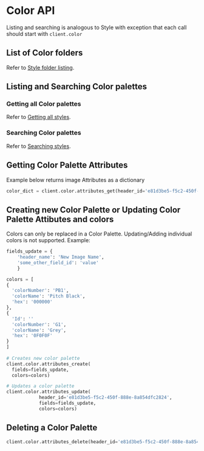 # Color API
Listing and searching is analogous to Style with exception that each call should start with `client.color`
## List of Color folders
Refer to [Style folder listing](./040-style-api.md#list-of-style-folders).
## Listing and Searching Color palettes
### Getting all Color palettes
Refer to [Getting all styles](./040-style-api.md#getting-all-styles).
### Searching Color palettes
Refer to [Searching styles](./040-style-api.md#searching-styles).

## Getting Color Palette Attributes

Example below returns image Attributes as a dictionary

```python
color_dict = client.color.attributes_get(header_id='e81d3be5-f5c2-450f-888e-8a854dfc2824')
```

## Creating new Color Palette or Updating Color Palette Attibutes and colors
Colors can only be replaced in a Color Palette. Updating/Adding individual colors is not supported.
Example:
```python
fields_update = {
    'header_name': 'New Image Name',
    'some_other_field_id': 'value'
    }

colors = [
{
  'colorNumber': 'PB1',
  'colorName': 'Pitch Black',
  'hex': '000000'
},
{
  'Id': ''
  'colorNumber': 'G1',
  'colorName': 'Grey',
  'hex': '0F0F0F'
}
]
    
# Creates new color palette
client.color.attributes_create(
  fields=fields_update,
  colors=colors)

# Updates a color palette
client.color.attributes_update(
            header_id='e81d3be5-f5c2-450f-888e-8a854dfc2824',
            fields=fields_update,
            colors=colors)
```


## Deleting a Color Palette
```python
client.color.attributes_delete(header_id='e81d3be5-f5c2-450f-888e-8a854dfc2824')
```
